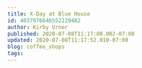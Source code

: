 ```yaml
---
title: X-Day at Blue House
id: 4037976646552229482
author: Kirby Urner
published: 2020-07-08T11:17:00.002-07:00
updated: 2020-07-08T11:17:52.010-07:00
blog: coffee_shops
tags: 
---
```


